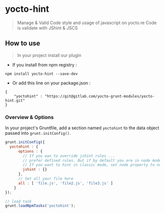 # yocto-hint

> Manage & Valid Code style and usage of javascript on yocto.re 
> Code is validate with JShint & JSCS

## How to use

> In your project install our plugin

- If you install from npm registry : 

```shell
npm install yocto-hint --save-dev
```

 - Or add this line on your package.json : 

```shell
{
    "yoctohint" : "https://git@gitlab.com/yocto-grunt-modules/yocto-hint.git"
}
```
### Overview & Options
In your project's Gruntfile, add a section named `yoctohint` to the data object passed into `grunt.initConfig()`.

```js
grunt.initConfig({
  yoctohint : {
      options : {
        // If you wan to override jshint rules ...
        // prefer defined rules. But if by default you are in node mode.
        // If you want to hint in classic mode, set node property to null
        jshint : {}
      },
      // Set all your file here
      all : [ 'file.js', 'file2.js', 'file3.js' ]
    }
});

// load task
grunt.loadNpmTasks('yoctohint');
```
